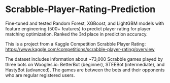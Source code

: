 # Scrabble-Player-Rating-Prediction
Fine-tuned and tested Random Forest, XGBoost, and LightGBM models with feature engineering (500+ features) to predict player rating for player matching optimization. Ranked the 3rd place in prediction accuracy.

This is a project from a Kaggle Competition Scrabble Player Rating: 
https://www.kaggle.com/competitions/scrabble-player-rating/overview

The dataset includes information about ~73,000 Scrabble games played by three bots on Woogles.io: BetterBot (beginner), STEEBot (intermediate), and HastyBot (advanced). The games are between the bots and their opponents who are regular registered users. 
